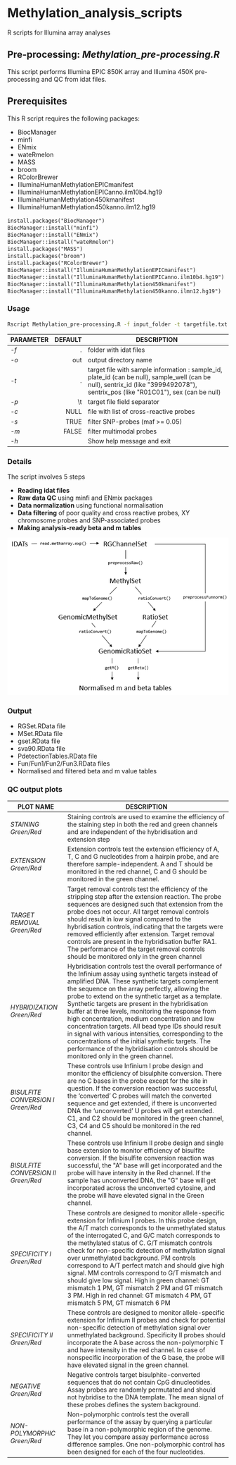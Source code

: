 # Methylation_analysis_scripts
R scripts for Illumina array analyses

## Pre-processing: *Methylation_pre-processing.R*

This script performs Illumina EPIC 850K array and Illumina 450K pre-processing and QC from idat files. 

## Prerequisites
This R script requires the following packages:
- BiocManager
- minfi
- ENmix
- wateRmelon
- MASS
- broom
- RColorBrewer
- IlluminaHumanMethylationEPICmanifest
- IlluminaHumanMethylationEPICanno.ilm10b4.hg19
- IlluminaHumanMethylation450kmanifest
- IlluminaHumanMethylation450kanno.ilm12.hg19

```
install.packages("BiocManager")
BiocManager::install("minfi")
BiocManager::install("ENmix")
BiocManager::install("wateRmelon")
install.packages("MASS")
install.packages("broom")
install.packages("RColorBrewer")
BiocManager::install("IlluminaHumanMethylationEPICmanifest")
BiocManager::install("IlluminaHumanMethylationEPICanno.ilm10b4.hg19")
BiocManager::install("IlluminaHumanMethylation450kmanifest")
BiocManager::install("IlluminaHumanMethylation450kanno.ilmn12.hg19")
```

### Usage
```bash
Rscript Methylation_pre-processing.R -f input_folder -t targetfile.txt [options]
```

| **PARAMETER** | **DEFAULT** | **DESCRIPTION** |
|-----------|--------------:|-------------| 
*-f* | . | folder with idat files |
*-o* | out | output directory name |
*-t* |  . | target file with sample information : sample_id, plate_id (can be null), sample_well (can be null), sentrix_id (like "3999492078"), sentrix_pos (like "R01C01"), sex (can be null) |
*-p* |  \t | target file field separator |
*-c* | NULL | file with list of cross-reactive probes |
*-s* | TRUE | filter SNP-probes (maf >= 0.05) |
*-m* | FALSE | filter multimodal probes |
*-h*    |  | Show help message and exit|

### Details
The script involves 5 steps
- **Reading idat files**
- **Raw data QC** using minfi and ENmix packages
- **Data normalization** using functional normalisation 
- **Data filtering** of poor quality and cross reactive probes, XY chromosome probes and SNP-associated probes
- **Making analysis-ready beta and m tables** 

![DNAmethylationProcess](https://github.com/IARCbioinfo/Methylation_analysis_scripts/blob/master/DNAmethylationProcess.png)

### Output
- RGSet.RData file
- MSet.RData file
- gset.RData file
- sva90.RData file
- PdetectionTables.RData file
- Fun/Fun1/Fun2/Fun3.RData files
- Normalised and filtered beta and m value tables

### QC output plots
| **PLOT NAME** | **DESCRIPTION** |
|-----------|-------------| 
*STAINING Green/Red* | Staining controls are used to examine the efficiency of the staining step in both the red and green channels and are independent of the hybridisation and extension step |
*EXTENSION Green/Red* | Extension controls test the extension efficiency of A, T, C and G nucleotides from a hairpin probe, and are therefore sample-independent. A and T should be monitored in the red channel, C and G should be monitored in the green channel. |
*TARGET REMOVAL Green/Red* | Target removal controls test the efficiency of the stripping step after the extension reaction. The probe sequences are designed such that extension from the probe does not occur. All target removal controls should result in low signal compared to the hybridisation controls, indicating that the targets were removed efficiently after extension. Target removal controls are present in the hybridisation buffer RA1. The performance of the target removal controls should be monitored only in the green channel |
*HYBRIDIZATION Green/Red* | Hybridisation controls test the overall performance of the Infinium assay using synthetic targets instead of amplified DNA. These synthetic targets complement the sequence on the array perfectly, allowing the probe to extend on the synthetic target as a template. Synthetic targets are present in the hybridisation buffer at three levels, monitoring the response from high concentration, medium concentration and low concentration targets. All bead type IDs should result in signal with various intensities, corresponding to the concentrations of the initial synthetic targets. The performance of the hybridisation controls should be monitored only in the green channel.|
*BISULFITE CONVERSION I Green/Red* | These controls use Infinium I probe design and monitor the efficiency of bisulphite conversion. There are no C bases in the probe except for the site in question. If the conversion reaction was successful, the ‘converted’ C probes will match the converted sequence and get extended, if there is unconverted DNA the ‘unconverted’ U probes will get extended. C1, and C2 should be monitored in the green channel, C3, C4 and C5 should be monitored in the red channel. |
*BISULFITE CONVERSION II Green/Red* | These controls use Infinium II probe design and single base extension to monitor efficiency of bisulfite conversion. If the bisulfite conversion reaction was successful, the "A" base will get incorporated and the probe will have intensity in the Red channel. If the sample has unconverted DNA, the "G" base will get incorporated across the unconverted cytosine, and the probe will have elevated signal in the Green channel.|
*SPECIFICITY I Green/Red* | These controls are designed to monitor allele-specific extension for Infinium I probes. In this probe design, the A/T match corresponds to the unmethylated status of the interrogated C, and G/C match corresponds to the methylated status of C. G/T mismatch controls check for non-specific detection of methylation signal over unmethylated background. PM controls correspond to A/T perfect match and should give high signal. MM controls correspond to G/T mismatch and should give low signal. High in green channel: GT mismatch 1 PM, GT mismatch 2 PM and GT mismatch 3 PM. High in red channel: GT mismatch 4 PM, GT mismatch 5 PM, GT mismatch 6 PM |
*SPECIFICITY II Green/Red* | These controls are designed to monitor allele-specific extension for Infinium II probes and check for potential non-specific detection of methylation signal over unmethylated background. Specificity II probes should incorporate the A base across the non-polymorphic T and have intensity in the red channel. In case of nonspecific incorporation of the G base, the probe will have elevated signal in the green channel. |
*NEGATIVE Green/Red* | Negative controls target bisulphite-converted sequences that do not contain CpG dinucleotides. Assay probes are randomly permutated and should not hybridise to the DNA template. The mean signal of these probes defines the system background.|
*NON-POLYMORPHIC Green/Red* | Non-polymorphic controls test the overall performance of the assay by querying a particular base in a non-polymorphic region of the genome. They let you compare assay performance across difference samples. One non-polymorphic control has been designed for each of the four nucleotides. |










